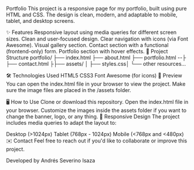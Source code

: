 Portfolio 
This project is a responsive page for my portfolio, built using pure HTML and CSS. The design is clean, modern, and adaptable to mobile, tablet, and desktop screens.

✨ Features
Responsive layout using media queries for different screen sizes.
Clean and user-focused design.
Clear navigation with icons (via Font Awesome).
Visual gallery section.
Contact section with a functional (frontend-only) form.
Portfolio section with hover effects.
📁 Project Structure
portfolio/ ├── index.html ├── about.html ├── portfolio.html --├ ├── contact.html ├├── assets/ │ ├── styles.css│ └── other resources...

🛠️ Technologies Used
HTML5
CSS3
Font Awesome (for icons)
📸 Preview
You can open the index.html file in your browser to view the project. Make sure the image files are placed in the /assets folder.

🖥️ How to Use
Clone or download this repository.
Open the index.html file in your browser.
Customize the images inside the assets folder if you want to change the banner, logo, or any thing.
📱 Responsive Design
The project includes media queries to adapt the layout to:

Desktop (>1024px)
Tablet (768px - 1024px)
Mobile (<768px and <480px)
✉️ Contact
Feel free to reach out if you'd like to collaborate or improve this project.

Developed by Andrés Severino Isaza
